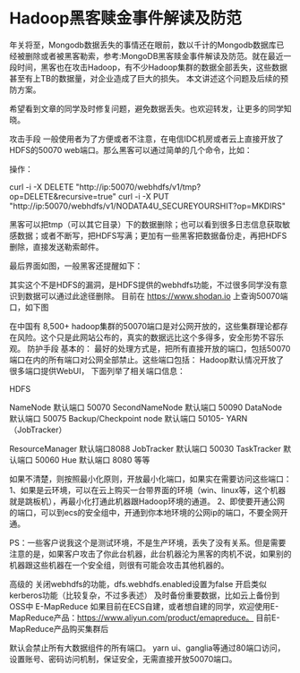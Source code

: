 # Hadoop黑客赎金事件解读及防范

年关将至，Mongodb数据丢失的事情还在眼前，数以千计的Mongodb数据库已经被删除或者被黑客勒索，参考:MongoDB黑客赎金事件解读及防范。就在最近一段时间，黑客也在攻击Hadoop，有不少Hadoop集群的数据全部丢失，这些数据甚至有上TB的数据量，对企业造成了巨大的损失。 本文讲述这个问题及后续的预防方案。

希望看到文章的同学及时修复问题，避免数据丢失。也欢迎转发，让更多的同学知晓。

攻击手段
一般使用者为了方便或者不注意，在电信IDC机房或者云上直接开放了HDFS的50070 web端口。那么黑客可以通过简单的几个命令，比如：

操作：

curl -i -X DELETE "http://ip:50070/webhdfs/v1/tmp?op=DELETE&recursive=true"
curl -i -X PUT "http://ip:50070/webhdfs/v1/NODATA4U_SECUREYOURSHIT?op=MKDIRS" 

黑客可以把tmp（可以其它目录）下的数据删除；也可以看到很多日志信息获取敏感数据；或者不断写，把HDFS写满；更加有一些黑客把数据备份走，再把HDFS删除，直接发送勒索邮件。

最后界面如图，一般黑客还提醒如下：

其实这个不是HDFS的漏洞，是HDFS提供的webhdfs功能，不过很多同学没有意识到数据可以通过此途径删除。
目前在 https://www.shodan.io 上查询50070端口，如下图

在中国有 8,500+ hadoop集群的50070端口是对公网开放的，这些集群理论都存在风险。这个只是此网站公布的，真实的数据远比这个多得多，安全形势不容乐观。
防护手段
基本的：
最好的处理方式是，把所有直接开放的端口，包括50070端口在内的所有端口对公网全部禁止。这些端口包括：
Hadoop默认情况开放了很多端口提供WebUI， 下面列举了相关端口信息：

HDFS

NameNode 默认端口 50070
SecondNameNode 默认端口 50090
DataNode 默认端口 50075
Backup/Checkpoint node 默认端口 50105-
YARN（JobTracker）

ResourceManager 默认端口8088
JobTracker 默认端口 50030
TaskTracker 默认端口 50060
Hue 默认端口 8080
等等

如果不清楚，则按照最小化原则，开放最小化端口，如果实在需要访问这些端口：
1、如果是云环境，可以在云上购买一台带界面的环境（win、linux等，这个机器就是跳板机），再最小化打通此机器跟Hadoop环境的通道。
2、即使要开通公网的端口，可以到ecs的安全组中，开通到你本地环境的公网ip的端口，不要全网开通。

PS：一些客户说我这个是测试环境，不是生产环境，丢失了没有关系。但是需要注意的是，如果客户攻击了你此台机器，此台机器沦为黑客的肉机不说，如果别的机器跟这些机器在一个安全组，则很有可能会攻击其他机器的。

高级的
关闭webhdfs的功能，dfs.webhdfs.enabled设置为false
开启类似kerberos功能（比较复杂，不过多表述）
及时备份重要数据，比如云上备份到OSS中
E-MapReduce
如果目前在ECS自建，或者想自建的同学，欢迎使用E-MapReduce产品：https://www.aliyun.com/product/emapreduce。 目前E-MapReduce产品购买集群后

默认会禁止所有大数据组件的所有端口。
yarn ui、ganglia等通过80端口访问，设置账号、密码访问机制，保证安全，无需直接开放50070端口。



